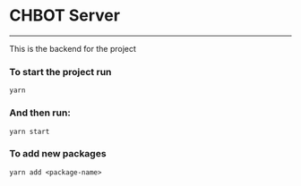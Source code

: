 # CHBOT Server
---
This is the backend for the project


### **To start the project run**
```
yarn
```

### **And then run:**
```
yarn start
```

### **To add new packages**
```
yarn add <package-name>
```
